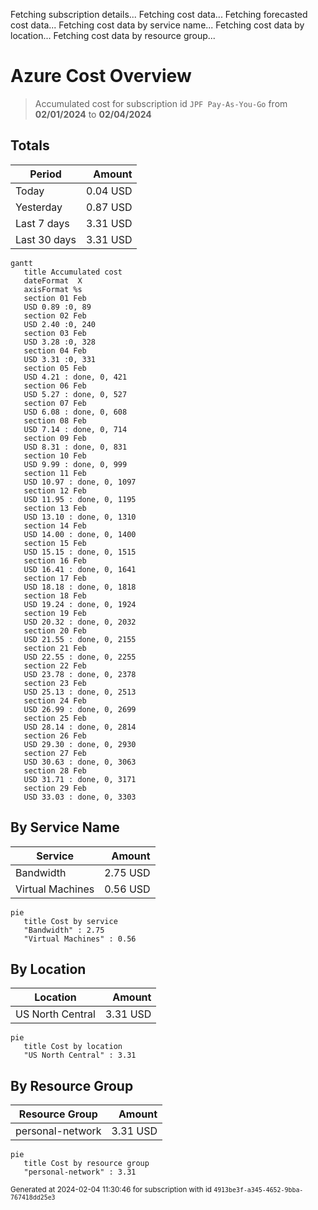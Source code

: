 Fetching subscription details...
Fetching cost data...
Fetching forecasted cost data...
Fetching cost data by service name...
Fetching cost data by location...
Fetching cost data by resource group...
# Azure Cost Overview

> Accumulated cost for subscription id `JPF Pay-As-You-Go` from **02/01/2024** to **02/04/2024**

## Totals

|Period|Amount|
|---|---:|
|Today|0.04 USD|
|Yesterday|0.87 USD|
|Last 7 days|3.31 USD|
|Last 30 days|3.31 USD|

```mermaid
gantt
   title Accumulated cost
   dateFormat  X
   axisFormat %s
   section 01 Feb
   USD 0.89 :0, 89
   section 02 Feb
   USD 2.40 :0, 240
   section 03 Feb
   USD 3.28 :0, 328
   section 04 Feb
   USD 3.31 :0, 331
   section 05 Feb
   USD 4.21 : done, 0, 421
   section 06 Feb
   USD 5.27 : done, 0, 527
   section 07 Feb
   USD 6.08 : done, 0, 608
   section 08 Feb
   USD 7.14 : done, 0, 714
   section 09 Feb
   USD 8.31 : done, 0, 831
   section 10 Feb
   USD 9.99 : done, 0, 999
   section 11 Feb
   USD 10.97 : done, 0, 1097
   section 12 Feb
   USD 11.95 : done, 0, 1195
   section 13 Feb
   USD 13.10 : done, 0, 1310
   section 14 Feb
   USD 14.00 : done, 0, 1400
   section 15 Feb
   USD 15.15 : done, 0, 1515
   section 16 Feb
   USD 16.41 : done, 0, 1641
   section 17 Feb
   USD 18.18 : done, 0, 1818
   section 18 Feb
   USD 19.24 : done, 0, 1924
   section 19 Feb
   USD 20.32 : done, 0, 2032
   section 20 Feb
   USD 21.55 : done, 0, 2155
   section 21 Feb
   USD 22.55 : done, 0, 2255
   section 22 Feb
   USD 23.78 : done, 0, 2378
   section 23 Feb
   USD 25.13 : done, 0, 2513
   section 24 Feb
   USD 26.99 : done, 0, 2699
   section 25 Feb
   USD 28.14 : done, 0, 2814
   section 26 Feb
   USD 29.30 : done, 0, 2930
   section 27 Feb
   USD 30.63 : done, 0, 3063
   section 28 Feb
   USD 31.71 : done, 0, 3171
   section 29 Feb
   USD 33.03 : done, 0, 3303
```

## By Service Name

|Service|Amount|
|---|---:|
|Bandwidth|2.75 USD|
|Virtual Machines|0.56 USD|

```mermaid
pie
   title Cost by service
   "Bandwidth" : 2.75
   "Virtual Machines" : 0.56
```

## By Location

|Location|Amount|
|---|---:|
|US North Central|3.31 USD|

```mermaid
pie
   title Cost by location
   "US North Central" : 3.31
```

## By Resource Group

|Resource Group|Amount|
|---|---:|
|personal-network|3.31 USD|

```mermaid
pie
   title Cost by resource group
   "personal-network" : 3.31
```

<sup>Generated at 2024-02-04 11:30:46 for subscription with id `4913be3f-a345-4652-9bba-767418dd25e3`</sup>
